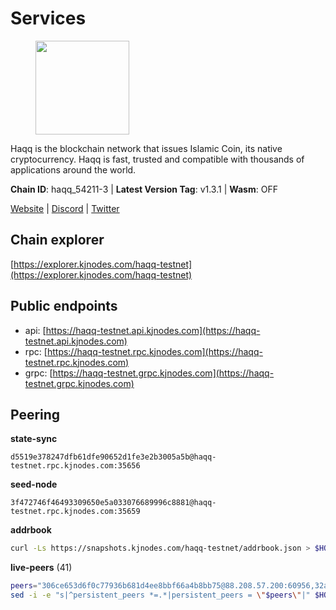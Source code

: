 # Services

<figure><img src="https://raw.githubusercontent.com/kj89/testnet_manuals/main/pingpub/logos/haqq.png" width="150" alt=""><figcaption></figcaption></figure>

Haqq is the blockchain network that issues Islamic Coin,  its native cryptocurrency. Haqq is fast, trusted and  compatible with thousands of applications around the world.

**Chain ID**: haqq_54211-3 | **Latest Version Tag**: v1.3.1 | **Wasm**: OFF

[Website](https://islamiccoin.net) | [Discord](https://discord.gg/hU9MHG5kZq) | [Twitter](https://twitter.com/Islamic_Coin)




## Chain explorer
[https://explorer.kjnodes.com/haqq-testnet](https://explorer.kjnodes.com/haqq-testnet)

## Public endpoints

* api: [https://haqq-testnet.api.kjnodes.com](https://haqq-testnet.api.kjnodes.com)
* rpc: [https://haqq-testnet.rpc.kjnodes.com](https://haqq-testnet.rpc.kjnodes.com)
* grpc: [https://haqq-testnet.grpc.kjnodes.com](https://haqq-testnet.grpc.kjnodes.com)

## Peering

**state-sync**

```text
d5519e378247dfb61dfe90652d1fe3e2b3005a5b@haqq-testnet.rpc.kjnodes.com:35656
```

**seed-node**

```text
3f472746f46493309650e5a033076689996c8881@haqq-testnet.rpc.kjnodes.com:35659
```

**addrbook**
```bash
curl -Ls https://snapshots.kjnodes.com/haqq-testnet/addrbook.json > $HOME/.haqqd/config/addrbook.json
```

**live-peers** (41)
```bash
peers="306ce653d6f0c77936b681d4ee8bbf66a4b8bb75@88.208.57.200:60956,32a8eec046b95e8646ff0810b4596dc7083a0beb@65.108.145.131:26656,1c5a4624a7f1a71e240ae2df82e97d5e9f46ff5c@88.99.214.188:60956,d5519e378247dfb61dfe90652d1fe3e2b3005a5b@65.109.68.190:35656,56158e0f2acf850114e82644afceb565a73b08cc@185.144.99.95:26656,6771e65c1b30cc514faf5943320fdda480fe9124@95.216.39.183:26656,23ff658b56fbb8bc73372973a34733ff5d79b435@142.132.202.50:11604,62bf004201a90ce00df6f69390378c3d90f6dd7e@45.83.173.19:26656,927a323649e7dd8d4c75da6e5edaee439652b46f@65.109.92.241:20116,fed6ab9973f224f3b2334fd48fa835512d6311da@185.244.183.200:26656,e6dcff84fa8e853372499feb8d0d739d9ca41c96@195.201.241.25:35656,59af99085c961a6a5c8dc4bc8b3abffda16ddccb@135.181.38.62:26656,4990ed7074424046184dd474df40902c30f34182@65.108.250.241:26656,3df5a68b919177179c6dcb0b9c9354fd6bbba1c8@65.109.92.240:20116,24da98830276fb0b4fc209cfcaf0cc3a287e1bdd@135.181.222.179:26656,64a840f6f5344a22a485b2818f9da9a457d42827@95.217.57.232:36656,064fe9fe19fe5552b2d4922d659466e583f42b22@95.216.2.219:26658,48a2a7762a579d25bca95b0a3548b714238dd60b@213.239.216.252:20656,2d13d679b64e1a574904a140f72815644ec71131@65.21.133.125:30656,bc777df96c83c0433561c88c541dbbc520928f6c@195.3.221.239:26656,eb503dddcc41ba801c646d63cc762de4e9c43aa4@35.228.23.164:26656,ed145a35b436878c1f1c10634bd18600f3696e17@95.217.181.142:26656,3e982cadd9956384478798f8ab1a686632be0fd4@149.102.156.102:35656,1a395e1ce2119531b831c4b9979718dd810f0244@195.46.164.179:31656,24e894d4d8a18276acf6051cccf369a1ce69842d@65.108.151.105:26656,ff6df373bf7bce436d488d2d8f5f5b283c6431d4@51.79.100.160:26656,a884387139109784cad9193652b82ef20a85d713@38.242.159.148:26656,f57fae1bdea281392b563a58978a2d8c0a37725f@95.217.233.234:26656,54e81994c61bbb6c414f8ab0a606a7edda138a3b@95.216.154.100:26656,d7ac44bf8f8d760c3df1a8695145021f35feb985@34.88.220.124:26656,00b1befaceba6b0178d2b6076ae0968adf4bd7b5@65.108.67.152:26656,0833039f717227ccd156d156ea772746b8ac6d71@146.19.24.139:26656,f1b1df46afd4c9d4f66051437078c0b85bc6b67b@65.108.206.118:61056,d43289f43e6fba3aaa51559d35b377907dd12007@65.108.234.11:11656,ce080696d69228597caf0e80920dfe1bae2dcd54@95.217.12.131:26656,acba49be707c31a831a3bca9d9d9f7defcc0bd21@142.132.148.174:26656,5a223d77d01319a8c7f648eddfc8549cafcd8ca5@34.147.118.211:26656,90b40d2b773090b82aa7788c2d1937e4fd6d2dc0@65.108.231.124:19656,47a269c3e30f70d8234a2afd8e9055e74129fde0@65.108.129.29:36656,f701c2bbd3ec1202eb3af17242ddec853ab9f5d9@84.46.242.147:26656,9444cf6e8cc3e452f8006acce0283d87ee663b7a@185.163.125.253:35656"
sed -i -e "s|^persistent_peers *=.*|persistent_peers = \"$peers\"|" $HOME/.haqqd/config/config.toml
```
